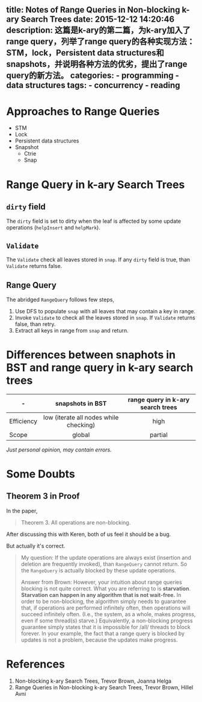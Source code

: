 title: Notes of Range Queries in Non-blocking k-ary Search Trees
date: 2015-12-12 14:20:46
description: 这篇是k-ary的第二篇，为k-ary加入了range query，列举了range query的各种实现方法：STM，lock，Persistent data structures和snapshots，并说明各种方法的优劣，提出了range query的新方法。
categories:
    - programming
    - data structures
tags:
    - concurrency
    - reading
---

# Approaches to Range Queries

* STM
* Lock
* Persistent data structures
* Snapshot
	* Ctrie
	* Snap

# Range Query in k-ary Search Trees

## `dirty` field

The `dirty` field is set to dirty when the leaf is affected by some update operations (`helpInsert` and `helpMark`).

## `Validate`

The `Validate` check all leaves stored in `snap`. If any `dirty` field is true, than `Validate` returns false.

## Range Query

The abridged `RangeQuery` follows few steps,

1. Use DFS to populate `snap` with all leaves that may contain a key in range.
2. Invoke `Validate` to check all the leaves stored in `snap`. If `Validate` returns false, than retry.
3. Extract all keys in range from `snap` and return.

# Differences between snaphots in BST and range query in k-ary search trees

|-|snapshots in BST|range query in k-ary search trees|
|-|:-:|:-:|
|Efficiency|low (iterate all nodes while checking)|high|
|Scope|global|partial|

*Just personal opinion, may contain errors.*

# Some Doubts

## Theorem 3 in Proof

In the paper,

> Theorem 3. All operations are non-blocking.

After discussing this with Keren, both of us feel it should be a bug.

But actually it's correct.

> My question:
> If the update operations are always exist (insertion and deletion are frequently invoked), than `RangeQuery` cannot return. So the `RangeQuery` is actually blocked by these update operations.
>
> Answer from Brown:
> However, your intuition about range queries blocking is not quite correct. What you are referring to is **starvation**. **Starvation can happen in any algorithm that is not wait-free.** In order to be non-blocking, the algorithm simply needs to guarantee that, if operations are performed infinitely often, then operations will succeed infinitely often. (I.e., the system, as a whole, makes progress, even if some thread(s) starve.) Equivalently, a non-blocking progress guarantee simply states that it is impossible for /all/ threads to block forever. In your example, the fact that a range query is blocked by updates is not a problem, because the updates make progress.

# References

1. Non-blocking k-ary Search Trees, Trevor Brown, Joanna Helga
2. Range Queries in Non-blocking k-ary Search Trees, Trevor Brown, Hillel Avni
